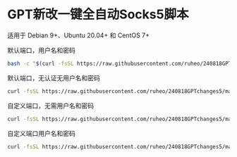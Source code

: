 # GPT新改一键全自动Socks5脚本
适用于 Debian 9+、Ubuntu 20.04+ 和 CentOS 7+ 

默认端口，用户名和密码
```bash
bash -c "$(curl -fsSL https://raw.githubusercontent.com/ruheo/240818GPTchanges5/main/socks5.sh)"
```

默认端口，无认证无用户名和密码
```bash
curl -fsSL https://raw.githubusercontent.com/ruheo/240818GPTchanges5/main/socks5.sh | sudo bash -s -- noauth
```

自定义端口，无需用户名和密码
```bash
curl -fsSL https://raw.githubusercontent.com/ruheo/240818GPTchanges5/main/socks5.sh | sudo bash -s -- noauth 端口号
```

自定义端口用户名和密码
```bash
curl -fsSL https://raw.githubusercontent.com/ruheo/240818GPTchanges5/main/socks5.sh | sudo bash -s -- password 端口 用户名 密码
```
